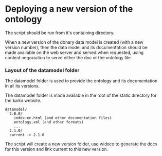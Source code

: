 Deploying a new version of the ontology
========

The script should be run from it's containing directory.

When a new version of the dbnary data model is created (with a new version number), then the data 
model and its documentation should be made available on the web server and served
when requested, using content negociation to serve either the doc or the ontology file.

### Layout of the datamodel folder

The datamodel folder is used to provide the ontology and its documentation in all its versions.

The datamodel folder is made available in the root of the static directory for the kaiko website.

```
datamodel/
  2.0.0/
    index-en.html (and other documentation files)
    ontology.xml (and other formats)
    ...
  2.1.0/
  current -> 2.1.0
```

The script will create a new version folder, use widoco to generate the docs for this version and 
link current to this new version.